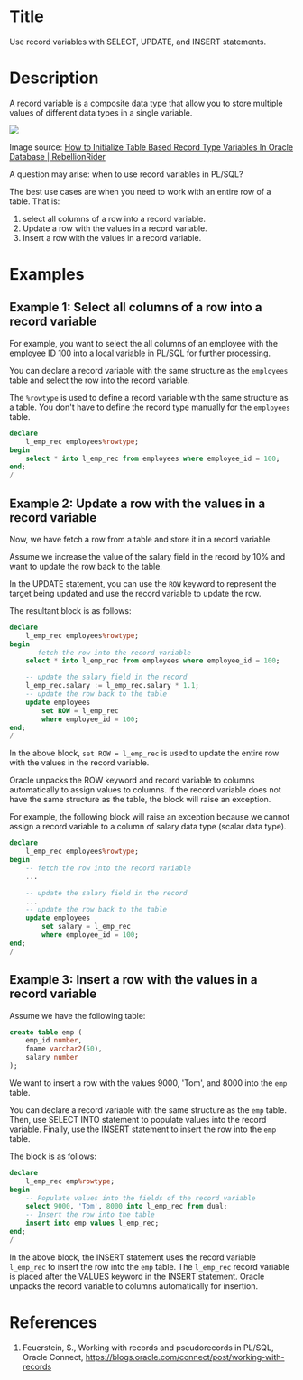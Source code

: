 # Title 

Use record variables with SELECT, UPDATE, and INSERT statements.

# Description

A record variable is a composite data type that allow you to store multiple values of different data types in a single variable.

![](https://www.rebellionrider.com/wp-content/uploads/2019/01/record-data-type-variable-in-oracle-database-by-manish-sharma-rebellion-rider-1068x495.png)

Image source: [How to Initialize Table Based Record Type Variables In Oracle Database | RebellionRider](https://www.rebellionrider.com/how-to-initialize-table-based-record-type-variables-in-oracle-database/)

A question may arise: when to use record variables in PL/SQL?

The best use cases are when you need to work with an entire row of a table. That is:
1. select all columns of a row into a record variable.
2. Update a row with the values in a record variable.
3. Insert a row with the values in a record variable.


# Examples

## Example 1: Select all columns of a row into a record variable


For example, you want to select the all columns of an employee with the employee ID 100 into a local variable in PL/SQL for further processing.

You can declare a record variable with the same structure as the `employees` table and select the row into the record variable. 

The `%rowtype` is used to define a record variable with the same structure as a table. You don't have to define the record type manually for the `employees` table.

```sql
declare
    l_emp_rec employees%rowtype;
begin
    select * into l_emp_rec from employees where employee_id = 100;
end;
/
```

## Example 2: Update a row with the values in a record variable

Now, we have fetch a row from a table and store it in a record variable. 

Assume we increase the value of the salary field in the record by 10% and want to update the row back to the table.

In the UPDATE statement, you can use the `ROW` keyword to represent the target being updated and use the record variable to update the row.

The resultant block is as follows:

```sql
declare
    l_emp_rec employees%rowtype;
begin
    -- fetch the row into the record variable
    select * into l_emp_rec from employees where employee_id = 100;

    -- update the salary field in the record
    l_emp_rec.salary := l_emp_rec.salary * 1.1;
    -- update the row back to the table
    update employees 
        set ROW = l_emp_rec
        where employee_id = 100;
end;
/
```

In the above block, `set ROW = l_emp_rec` is used to update the entire row with the values in the record variable. 

Oracle unpacks the ROW keyword and record variable to columns automatically to assign values to columns. If the record variable does not have the same structure as the table, the block will raise an exception. 

For example, the following block will raise an exception because we cannot assign a record variable to a column of salary data type (scalar data type).

```sql
declare
    l_emp_rec employees%rowtype;
begin
    -- fetch the row into the record variable
    ...

    -- update the salary field in the record
    ...
    -- update the row back to the table
    update employees 
        set salary = l_emp_rec
        where employee_id = 100;
end;
/
```

## Example 3: Insert a row with the values in a record variable

Assume we have the following table:


```sql
create table emp (
    emp_id number,
    fname varchar2(50),
    salary number
);
```

We want to insert a row with the values 9000, 'Tom', and 8000 into the `emp` table.

You can declare a record variable with the same structure as the `emp` table. Then, use SELECT INTO statement to populate values into the record variable. Finally, use the INSERT statement to insert the row into the `emp` table.

The block is as follows:

```sql
declare
    l_emp_rec emp%rowtype;
begin
    -- Populate values into the fields of the record variable
    select 9000, 'Tom', 8000 into l_emp_rec from dual;
    -- Insert the row into the table
    insert into emp values l_emp_rec;
end;
/
```

In the above block, the INSERT statement uses the record variable `l_emp_rec` to insert the row into the `emp` table. The `l_emp_rec` record variable is placed after the VALUES keyword in the INSERT statement. Oracle unpacks the record variable to columns automatically for insertion. 


# References 

1. Feuerstein, S., Working with records and pseudorecords in PL/SQL, Oracle Connect, https://blogs.oracle.com/connect/post/working-with-records

